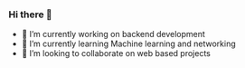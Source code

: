 ### Hi there 👋


<!--**KunalAsatkar/KunalAsatkar** is a ✨ _special_ ✨ repository because its `README.md` (this file) appears on your GitHub profile.-->

<!--Here are some ideas to get you started:-->

- 🔭 I’m currently working on backend development
- 🌱 I’m currently learning Machine learning and networking
- 👯 I’m looking to collaborate on web based projects
<!-- 🤔 I’m looking for help with ... -->
<!--- 💬 Ask me about ...-->
<!-- - 📫 How to reach me: ...
- 😄 Pronouns: ...
- ⚡ Fun fact: ... -->

